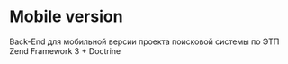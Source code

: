 # Mobile version

Back-End для мобильной версии проекта поисковой системы по ЭТП
Zend Framework 3 + Doctrine

